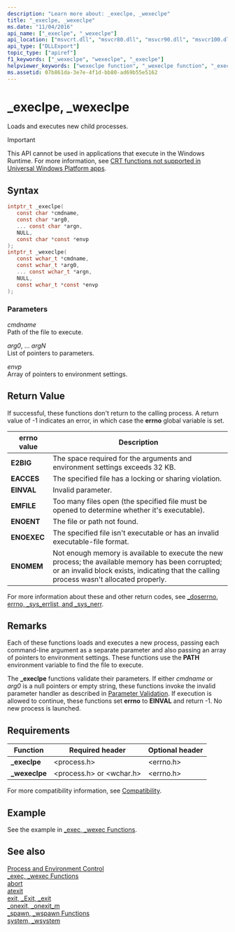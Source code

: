 ```yaml
---
description: "Learn more about: _execlpe, _wexeclpe"
title: "_execlpe, _wexeclpe"
ms.date: "11/04/2016"
api_name: ["_execlpe", "_wexeclpe"]
api_location: ["msvcrt.dll", "msvcr80.dll", "msvcr90.dll", "msvcr100.dll", "msvcr100_clr0400.dll", "msvcr110.dll", "msvcr110_clr0400.dll", "msvcr120.dll", "msvcr120_clr0400.dll", "ucrtbase.dll", "api-ms-win-crt-process-l1-1-0.dll"]
api_type: ["DLLExport"]
topic_type: ["apiref"]
f1_keywords: ["_wexeclpe", "wexeclpe", "_execlpe"]
helpviewer_keywords: ["wexeclpe function", "_wexeclpe function", "_execlpe function", "execlpe function"]
ms.assetid: 07b861da-3e7e-4f1d-bb80-ad69b55e5162
---
```

# _execlpe, _wexeclpe

Loads and executes new child processes.

> [!IMPORTANT]
> This API cannot be used in applications that execute in the Windows Runtime. For more information, see [CRT functions not supported in Universal Windows Platform apps](../../cppcx/crt-functions-not-supported-in-universal-windows-platform-apps.md).

## Syntax

```C
intptr_t _execlpe(
   const char *cmdname,
   const char *arg0,
   ... const char *argn,
   NULL,
   const char *const *envp
);
intptr_t _wexeclpe(
   const wchar_t *cmdname,
   const wchar_t *arg0,
   ... const wchar_t *argn,
   NULL,
   const wchar_t *const *envp
);
```

### Parameters

*cmdname*<br/>
Path of the file to execute.

*arg0*, ... *argN*<br/>
List of pointers to parameters.

*envp*<br/>
Array of pointers to environment settings.

## Return Value

If successful, these functions don't return to the calling process. A return value of -1 indicates an error, in which case the **errno** global variable is set.

|**errno** value|Description|
|-------------------|-----------------|
|**E2BIG**|The space required for the arguments and environment settings exceeds 32 KB.|
|**EACCES**|The specified file has a locking or sharing violation.|
|**EINVAL**|Invalid parameter.|
|**EMFILE**|Too many files open (the specified file must be opened to determine whether it's executable).|
|**ENOENT**|The file or path not found.|
|**ENOEXEC**|The specified file isn't executable or has an invalid executable-file format.|
|**ENOMEM**|Not enough memory is available to execute the new process; the available memory has been corrupted; or an invalid block exists, indicating that the calling process wasn't allocated properly.|

For more information about these and other return codes, see [_doserrno, errno, _sys_errlist, and _sys_nerr](../../c-runtime-library/errno-doserrno-sys-errlist-and-sys-nerr.md).

## Remarks

Each of these functions loads and executes a new process, passing each command-line argument as a separate parameter and also passing an array of pointers to environment settings. These functions use the **PATH** environment variable to find the file to execute.

The **_execlpe** functions validate their parameters. If either *cmdname* or *arg0* is a null pointers or empty string, these functions invoke the invalid parameter handler as described in [Parameter Validation](../../c-runtime-library/parameter-validation.md). If execution is allowed to continue, these functions set **errno** to **EINVAL** and return -1. No new process is launched.

## Requirements

|Function|Required header|Optional header|
|--------------|---------------------|---------------------|
|**_execlpe**|\<process.h>|\<errno.h>|
|**_wexeclpe**|\<process.h> or \<wchar.h>|\<errno.h>|

For more compatibility information, see [Compatibility](../../c-runtime-library/compatibility.md).

## Example

See the example in [_exec, _wexec Functions](../../c-runtime-library/exec-wexec-functions.md).

## See also

[Process and Environment Control](../../c-runtime-library/process-and-environment-control.md)<br/>
[_exec, _wexec Functions](../../c-runtime-library/exec-wexec-functions.md)<br/>
[abort](abort.md)<br/>
[atexit](atexit.md)<br/>
[exit, _Exit, _exit](exit-exit-exit.md)<br/>
[_onexit, _onexit_m](onexit-onexit-m.md)<br/>
[_spawn, _wspawn Functions](../../c-runtime-library/spawn-wspawn-functions.md)<br/>
[system, _wsystem](system-wsystem.md)<br/>
